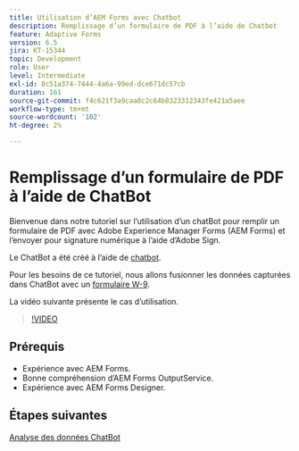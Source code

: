 ```yaml
---
title: Utilisation d’AEM Forms avec Chatbot
description: Remplissage d’un formulaire de PDF à l’aide de Chatbot
feature: Adaptive Forms
version: 6.5
jira: KT-15344
topic: Development
role: User
level: Intermediate
exl-id: 8c51a374-7444-4a6a-99ed-dce671dc57cb
duration: 161
source-git-commit: f4c621f3a9caa8c2c64b8323312343fe421a5aee
workflow-type: tm+mt
source-wordcount: '102'
ht-degree: 2%

---
```


# Remplissage d’un formulaire de PDF à l’aide de ChatBot

Bienvenue dans notre tutoriel sur l’utilisation d’un chatBot pour remplir un formulaire de PDF avec Adobe Experience Manager Forms (AEM Forms) et l’envoyer pour signature numérique à l’aide d’Adobe Sign.

Le ChatBot a été créé à l’aide de [chatbot](https://www.chatbot.com/).

Pour les besoins de ce tutoriel, nous allons fusionner les données capturées dans ChatBot avec un [formulaire W-9](assets/fw9.xdp).

La vidéo suivante présente le cas d’utilisation.

>[!VIDEO](https://video.tv.adobe.com/v/3428432?learn=on)

## Prérequis

* Expérience avec AEM Forms.
* Bonne compréhension d’AEM Forms OutputService.
* Expérience avec AEM Forms Designer.

## Étapes suivantes

[Analyse des données ChatBot](parse-chat-bot-data.md)
